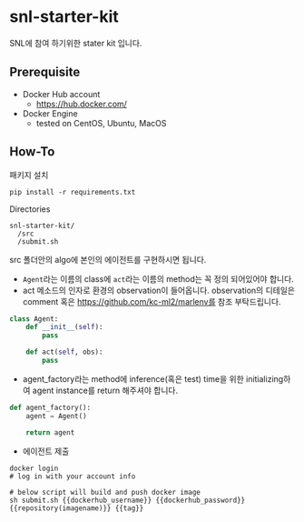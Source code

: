 # snl-starter-kit
SNL에 참여 하기위한 stater kit 입니다.

## Prerequisite

* Docker Hub account
   * https://hub.docker.com/
* Docker Engine
    * tested on CentOS, Ubuntu, MacOS
    
## How-To

패키지 설치
```
pip install -r requirements.txt
```

Directories
```
snl-starter-kit/
  /src
  /submit.sh
```

src 폴더안의 algo에 본인의 에이전트를 구현하시면 됩니다.

* `Agent`라는 이름의 class에 `act`라는 이름의 method는 꼭 정의 되어있어야 합니다.
* act 메소드의 인자로 환경의 observation이 들어옵니다. observation의 디테일은 comment 혹은 https://github.com/kc-ml2/marlenv를 참조 부탁드립니다.  
```python
class Agent:
    def __init__(self):
        pass

    def act(self, obs):
        pass
```

* agent_factory라는 method에 inference(혹은 test) time을 위한 initializing하여 agent instance를 return 해주셔야 합니다.
```python
def agent_factory():
    agent = Agent()

    return agent
```

* 에이전트 제출
```shell
docker login
# log in with your account info

# below script will build and push docker image
sh submit.sh {{dockerhub_username}} {{dockerhub_password}} {{repository(imagename)}} {{tag}}
```
